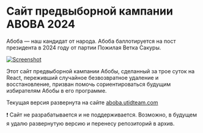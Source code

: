 # Сайт предвыборной кампании ABOBA 2024
Абоба — наш кандидат от народа. Абоба баллотируется на пост президента в 2024 году от партии Пожилая Ветка Сакуры.

[![Screenshot](https://user-images.githubusercontent.com/59040542/112874019-70ce4e80-90d3-11eb-8900-bea35614d2c4.png)](https://aboba.utidteam.com)

Этот сайт предвыборной кампании Абобы, сделанный за трое суток на React, переживший случайное безвозвратное удаление и восстановление, призван помочь сориентироваться будущим избирателям Абобы в его программе.

Текущая версия развернута на сайте [aboba.utidteam.com](https://aboba.utidteam.com)

❗️ Сайт не разрабатывается и не поддерживается. Возможно, в будущем я удалю развернутую версию и перенесу репозиторий в архив.